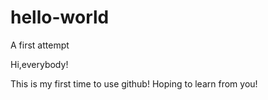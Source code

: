 # hello-world
A first attempt

Hi,everybody!

This is my first time to use github!
Hoping to learn from you!
